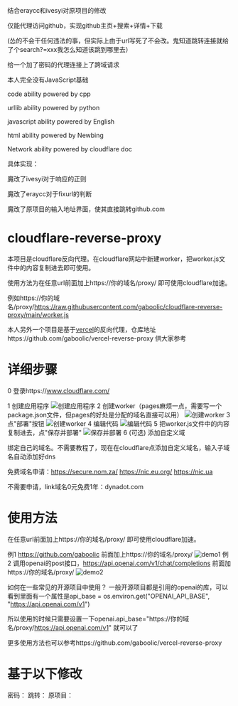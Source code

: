 结合eraycc和ivesyi对原项目的修改

仅能代理访问github，实现github主页+搜索+详情+下载

(怂的不会干任何违法的事，但实际上由于url写死了不会改。鬼知道跳转连接就给了个search?=xxx我怎么知道该跳到哪里去）

给一个加了密码的代理连接上了跨域请求


本人完全没有JavaScript基础

code ability powered by cpp

urllib ability powered by python

javascript ability powered by English

html ability powered by Newbing

Network ability powered by cloudflare doc


具体实现：

魔改了ivesyi对于响应的正则

魔改了eraycc对于fixurl的判断

魔改了原项目的输入地址界面，使其直接跳转github.com

# cloudflare-reverse-proxy

本项目是cloudflare反向代理。在cloudflare网站中新建worker，把worker.js文件中的内容复制进去即可使用。

使用方法为在任意url前面加上https://你的域名/proxy/ 即可使用cloudflare加速。

例如https://你的域名/proxy/https://raw.githubusercontent.com/gaboolic/cloudflare-reverse-proxy/main/worker.js

本人另外一个项目是基于[vercel](https://vercel.com/)的反向代理，仓库地址https://github.com/gaboolic/vercel-reverse-proxy 供大家参考

# 详细步骤

0 登录https://www.cloudflare.com/

1 创建应用程序
![创建应用程序](img/1createapp.png)
2 创建worker（pages麻烦一点，需要写一个package.json文件，但pages的好处是分配的域名直接可以用）
![创建worker](img/2createworker.png)
3 点"部署"按钮
![创建worker](img/3deploy.png)
4 编辑代码
![编辑代码](img/4update.png)
5 把worker.js文件中的内容复制进去，点"保存并部署"
![保存并部署](img/5save.png)
6 (可选) 添加自定义域

绑定自己的域名。不需要教程了，现在在cloudflare点添加自定义域名，输入子域名自动添加好dns

免费域名申请：https://secure.nom.za/  https://nic.eu.org/   https://nic.ua

不需要申请，link域名0元免费1年：dynadot.com

# 使用方法

在任意url前面加上https://你的域名/proxy/ 即可使用cloudflare加速。

例1 https://github.com/gaboolic 前面加上https://你的域名/proxy/
![demo1](img/demo1.png)
例2 调用openai的post接口，https://api.openai.com/v1/chat/completions 前面加https://你的域名/proxy/
![demo2](img/demo2.png)

如何在一些常见的开源项目中使用？
一般开源项目都是引用的openai的库，可以看到里面有一个属性是api_base = os.environ.get("OPENAI_API_BASE", "https://api.openai.com/v1")

所以使用的时候只需要设置一下openai.api_base="https://你的域名/proxy/https://api.openai.com/v1" 就可以了

更多使用方法也可以参考https://github.com/gaboolic/vercel-reverse-proxy 
# 基于以下修改
密码：[](https://github.com/eraycc/cloudflare-safeproxy)
跳转：[](https://github.com/ivesyi/cf-worker-proxy)
原项目：[](https://github.com/gaboolic/cloudflare-reverse-proxy)

